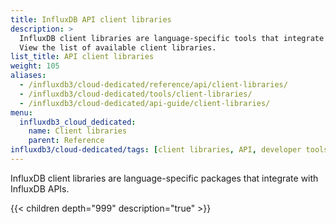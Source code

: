```yaml
---
title: InfluxDB API client libraries
description: >
  InfluxDB client libraries are language-specific tools that integrate with InfluxDB APIs.
  View the list of available client libraries.
list_title: API client libraries
weight: 105
aliases:
  - /influxdb3/cloud-dedicated/reference/api/client-libraries/
  - /influxdb3/cloud-dedicated/tools/client-libraries/
  - /influxdb3/cloud-dedicated/api-guide/client-libraries/
menu:
  influxdb3_cloud_dedicated:
    name: Client libraries
    parent: Reference
influxdb3/cloud-dedicated/tags: [client libraries, API, developer tools]
---
```


InfluxDB client libraries are language-specific packages that integrate with InfluxDB APIs.

{{< children depth="999" description="true" >}}
